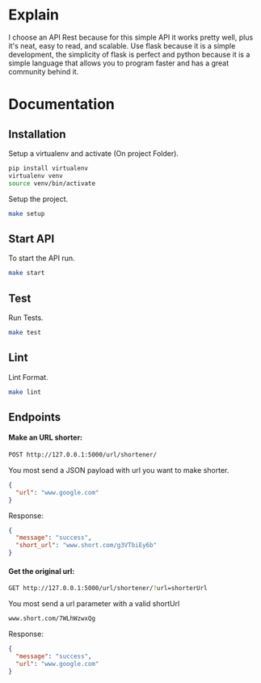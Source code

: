 # Explain

I choose an API Rest because for this simple API it works pretty well, plus it's neat, easy to read, and scalable. Use flask because it is a simple development, the simplicity of flask is perfect and python because it is a simple language that allows you to program faster and has a great community behind it.

# Documentation

## Installation

Setup a virtualenv and activate (On project Folder).

```sh
pip install virtualenv
virtualenv venv
source venv/bin/activate
```

Setup the project.

```sh
make setup
```

## Start API

To start the API run.

```sh
make start
```

## Test

Run Tests.

```sh
make test
```

## Lint

Lint Format.

```sh
make lint
```

## Endpoints

#### Make an URL shorter:

```sh
POST http://127.0.0.1:5000/url/shortener/
```
You most send a JSON payload with url you want to make shorter.

```json
{
  "url": "www.google.com"
}
```
Response:

```json
{
  "message": "success", 
  "short_url": "www.short.com/g3VTbiEy6b"
}
```

#### Get the original url:

```sh
GET http://127.0.0.1:5000/url/shortener/?url=shorterUrl
```
You most send a url parameter with a valid shortUrl

```sh
www.short.com/7WLhWzwxQg
```

Response:

```json
{
  "message": "success", 
  "url": "www.google.com"
}
```